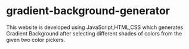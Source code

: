 # gradient-background-generator
This website is developed using JavaScript,HTML,CSS which generates Gradient Background after selecting different shades of colors
from the given two color pickers.
